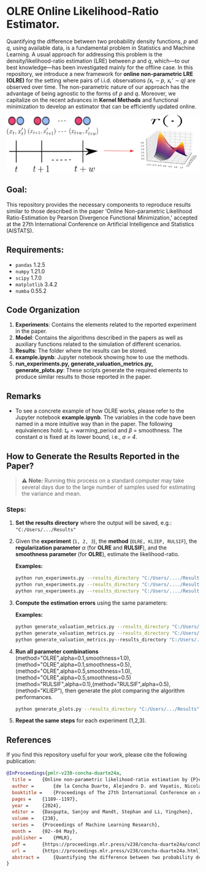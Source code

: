 # OLRE Online Likelihood-Ratio Estimator. 
Quantifying the difference between two probability density functions, *p* and *q*, using available data, is a fundamental problem in Statistics and Machine Learning. A usual approach for addressing this problem is the density/likelihood-ratio estimation (LRE) between *p* and *q*, which—to our best knowledge—has been investigated mainly for the offline case. In this repository, we introduce a new framework for **online non-parametric LRE (OLRE)** for the setting where pairs of i.i.d. observations *(xₜ ∼ p, xₜ' ∼ q)* are observed over time. The non-parametric nature of our approach has the advantage of being agnostic to the forms of *p* and *q*. Moreover, we capitalize on the recent advances in **Kernel Methods** and functional minimization to develop an estimator that can be efficiently updated online.

<div align="center">
  <img src="time_series_to_ratio.png" alt="OLRE Framework" width="600">
</div>

## Goal: 
This repository provides the necessary components to reproduce results similar to those described in the paper 'Online Non-parametric Likelihood Ratio-Estimation by Pearson Divergence Functional Minimization,' accepted at the 27th International Conference on Artificial Intelligence and Statistics (AISTATS).

## Requirements:
- `pandas` 1.2.5
- `numpy` 1.21.0
- `scipy` 1.7.0
- `matplotlib` 3.4.2
- `numba` 0.55.2

## Code Organization

1. **Experiments**: Contains the elements related to the reported experiment in the paper.
2. **Model**: Contains the algorithms described in the papers as well as auxiliary functions related to the simulation of different scenarios.
3. **Results**: The folder where the results can be stored.
4. **example.ipynb**: Jupyter notebook showing how to use the methods.
5. **run_experiments.py, generate_valuation_metrics.py, generate_plots.py**: These scripts generate the required elements to produce similar results to those reported in the paper.

## Remarks
- To see a concrete example of how OLRE works, please refer to the Jupyter notebook **example.ipynb**. The variables in the code have been named in a more intuitive way than in the paper. The following equivalences hold: *t₀* = warming_period and $\beta$ = smoothness. The constant *a* is fixed at its lower bound, i.e., *a = 4*.

## How to Generate the Results Reported in the Paper?

> ⚠️ **Note:** Running this process on a standard computer may take several days due to the large number of samples used for estimating the variance and mean.

### Steps:
1. **Set the results directory** where the output will be saved, e.g.:  
   `"C:/Users/.../Results"`

2. Given the **experiment** (`1, 2, 3`), the **method** (`OLRE, KLIEP, RULSIF`), the **regularization parameter** $\alpha$ (for **OLRE** and **RULSIF**), and the **smoothness parameter** (for **OLRE**), estimate the likelihood-ratio.  

   **Examples:**
   ```bash
   python run_experiments.py --results_directory "C:/Users/..../Results" --experiment 1 --T 10000 --n_runs 100 --alpha 0.1 --smoothness 1.0 --method "OLRE"
   python run_experiments.py --results_directory "C:/Users/..../Results" --experiment 1 --T 10000 --n_runs 100 --alpha 0.1 --method "RULSIF"
   python run_experiments.py --results_directory "C:/Users/..../Results" --experiment 1 --T 10000 --n_runs 100 --method "KLIEP"
   
3. **Compute the estimation errors** using the same parameters:
   
   **Examples:**
   ```bash
   python generate_valuation_metrics.py --results_directory "C:/Users/..../Results" --experiment 1 --alpha 0.1 --smoothness 1.0 --method "OLRE"
   python generate_valuation_metrics.py --results_directory "C:/Users/..../Results" --experiment 1 --alpha 0.1 --method "RULSIF"
   python generate_valuation_metrics.py--results_directory "C:/Users/..../Results" --experiment 1 --method "KLIEP"

4. **Run all parameter combinations** (method="OLRE",alpha=0.1,smoothness=1.0), (method="OLRE",alpha=0.1,smoothness=0.5),(method="OLRE",alpha=0.5,smoothness=1.0), (method="OLRE",alpha=0.5,smoothness=0.5)
   (method="RULSIF",alpha=0.1),(method="RULSIF",alpha=0.5),(method="KLIEP"), then generate the plot comparing the algorithm performances.
   ```bash
   python generate_plots.py --results_directory "C:/Users/.../Results" --experiment 1

5. **Repeat the same steps** for each experiment (1,2,3).

## References 

If you  find this repository useful for your work, please cite the following publication: 

```bibtex
@InProceedings{pmlr-v238-concha-duarte24a,
  title = 	 {Online non-parametric likelihood-ratio estimation by {P}earson-divergence functional minimization},
  author =       {de la Concha Duarte, Alejandro D. and Vayatis, Nicolas and Kalogeratos, Argyris},
  booktitle = 	 {Proceedings of The 27th International Conference on Artificial Intelligence and Statistics},
  pages = 	 {1189--1197},
  year = 	 {2024},
  editor = 	 {Dasgupta, Sanjoy and Mandt, Stephan and Li, Yingzhen},
  volume = 	 {238},
  series = 	 {Proceedings of Machine Learning Research},
  month = 	 {02--04 May},
  publisher =    {PMLR},
  pdf = 	 {https://proceedings.mlr.press/v238/concha-duarte24a/concha-duarte24a.pdf},
  url = 	 {https://proceedings.mlr.press/v238/concha-duarte24a.html},
  abstract = 	 {Quantifying the difference between two probability density functions, $p$ and $q$, using available data, is a fundamental problem in Statistics and Machine Learning. A usual approach for addressing this problem is the likelihood-ratio estimation (LRE) between $p$ and $q$, which -to our best knowledge- has been investigated mainly for the offline case. This paper contributes by introducing a new framework for online non-parametric LRE (OLRE) for the setting where pairs of iid observations $(x_t \sim p, x’_t \sim q)$ are observed over time. The non-parametric nature of our approach has the advantage of being agnostic to the forms of $p$ and $q$. Moreover, we capitalize on the recent advances in Kernel Methods and functional minimization to develop an estimator that can be efficiently updated at every iteration. We provide theoretical guarantees for the performance of the OLRE method along with empirical validation in synthetic experiments.}
}



